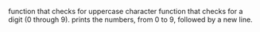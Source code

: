  function that checks for uppercase character
 function that checks for a digit (0 through 9).
 prints the numbers, from 0 to 9, followed by a new line.
